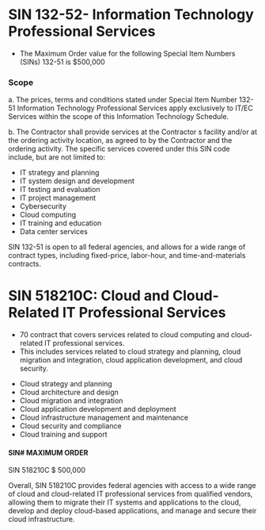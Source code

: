 # SIN 132-52- Information Technology Professional Services

- The Maximum Order value for the following Special Item Numbers (SINs) 132-51 is $500,000
### Scope
a. The prices, terms and conditions stated under Special Item Number 132-51 Information Technology Professional Services apply exclusively to IT/EC Services within the scope of this Information Technology Schedule.

b. The Contractor shall provide services at the Contractor s facility and/or at the ordering activity location, as agreed to by the Contractor and the ordering activity.
The specific services covered under this SIN code include, but are not limited to:

* IT strategy and planning
* IT system design and development
* IT testing and evaluation
* IT project management
* Cybersecurity
* Cloud computing
* IT training and education
* Data center services

SIN 132-51 is open to all federal agencies, and allows for a wide range of contract types, including fixed-price, labor-hour, and time-and-materials contracts.

# SIN 518210C: Cloud and Cloud-Related IT Professional Services 

- 70 contract that covers services related to cloud computing and cloud-related IT professional services. 
- This includes services related to cloud strategy and planning, cloud migration and integration, cloud application development, and cloud security.

* Cloud strategy and planning
* Cloud architecture and design
* Cloud migration and integration
* Cloud application development and deployment
* Cloud infrastructure management and maintenance
* Cloud security and compliance
* Cloud training and support

#### SIN# MAXIMUM ORDER
SIN 518210C $ 500,000

Overall, SIN 518210C provides federal agencies with access to a wide range of cloud and cloud-related IT professional services from qualified vendors,
allowing them to migrate their IT systems and applications to the cloud, develop and deploy cloud-based applications, and manage and secure their cloud infrastructure.
